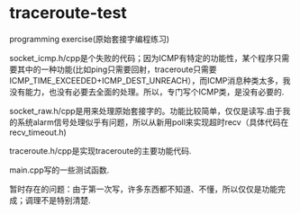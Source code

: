 traceroute-test
===============

programming exercise(原始套接字编程练习)

socket_icmp.h/cpp是个失败的代码；因为ICMP有特定的功能性，某个程序只需要其中的一种功能(比如ping只需要回射，traceroute只需要ICMP_TIME_EXCEEDED+ICMP_DEST_UNREACH），而ICMP消息种类太多，我没有能力，也没有必要去全面的处理。所以，专门写个ICMP类，是没有必要的.

socket_raw.h/cpp是用来处理原始套接字的。功能比较简单，仅仅是读写.由于我的系统alarm信号处理似乎有问题，所以从新用poll来实现超时recv（具体代码在recv_timeout.h)

traceroute.h/cpp是实现traceroute的主要功能代码.

main.cpp写的一些测试函数.

暂时存在的问题：由于第一次写，许多东西都不知道、不懂，所以仅仅是功能完成；调理不是特别清楚.
